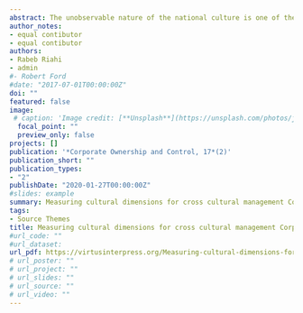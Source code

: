 ```yaml
---
abstract: The unobservable nature of the national culture is one of the main limits of research studying the impact of values systems’ in management sciences. This is why we aim in this study to identify a measure to three cultural dimensions namely, individualism (IND), masculinity (MASC) and long-term orientation (LTO). Our methodology is based on structural equation modeling (SEM) under LISREL approach, where latent variables are economic and demographic characteristics. Findings for the cross-national study over a period of 7 years including Tunisia, France, and Canada show that ecological indicators are able to determine studied cultural dimensions. However, due to the dynamic character of culture, some studied indicators are no longer the same as identified in prior studies.. 
author_notes:
- equal contibutor
- equal contibutor
authors:
- Rabeb Riahi
- admin
#- Robert Ford
#date: "2017-07-01T00:00:00Z"
doi: ""
featured: false
image:
 # caption: 'Image credit: [**Unsplash**](https://unsplash.com/photos/jdD8gXaTZsc)'
  focal_point: ""
  preview_only: false
projects: []
publication: '*Corporate Ownership and Control, 17*(2)'
publication_short: ""
publication_types:
- "2"
publishDate: "2020-01-27T00:00:00Z"
#slides: example
summary: Measuring cultural dimensions for cross cultural management Corporate governance outlook
tags:
- Source Themes
title: Measuring cultural dimensions for cross cultural management Corporate governance outlook
#url_code: ""
#url_dataset: 
url_pdf: https://virtusinterpress.org/Measuring-cultural-dimensions-for-cross-cultural-management-Corporate.html
# url_poster: ""
# url_project: ""
# url_slides: ""
# url_source: ""
# url_video: ""
---
```



